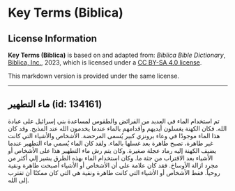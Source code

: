 # Key Terms (Biblica)

## License Information

**Key Terms (Biblica)** is based on and adapted from: _Biblica Bible Dictionary_, [Biblica, Inc.](https://www.biblica.com/), 2023, which is licensed under a [CC BY-SA 4.0 license](https://creativecommons.org/licenses/by-sa/4.0/legalcode.en).

This markdown version is provided under the same license.



--------------------------------

## ماء التطهير (id: 134161)

تم استخدام الماء في العديد من الفرائض والطقوس لمساعدة بني إسرائيل على عبادة الله. فكان الكهنة يغسلون أيديهم وأقدامهم بالماء عندما يخدمون الله عند المذبح. وقد كان هذا الماء موجودًا في وعاء برونزي كبير يُسمى المرحضة. الأشخاص والأشياء التي كانت غير طاهرة، تصبح طاهرة بعد غسلها بالماء. ولقد كان الماء يُسمي ماء التطهير عندما يضيف الكهنة إليه رماد عجلة صغيرة. وكان يتم رش ماء التطهير هذا على الأشخاص أو الأشياء بعد الاقتراب من جثة ما. وكان استخدام الماء بهذه الطرق يشير إلي أكثر من مجرد ازالة الأوساخ. فقد كان علامة على أن الأشخاص أو الأشياء أصبحت طاهرة ونقية روحياً. فقط الأشخاص أو الأشياء التي كانت طاهرة ونقية هي التي كان ممكنًا أن تقترب إلى الله.


